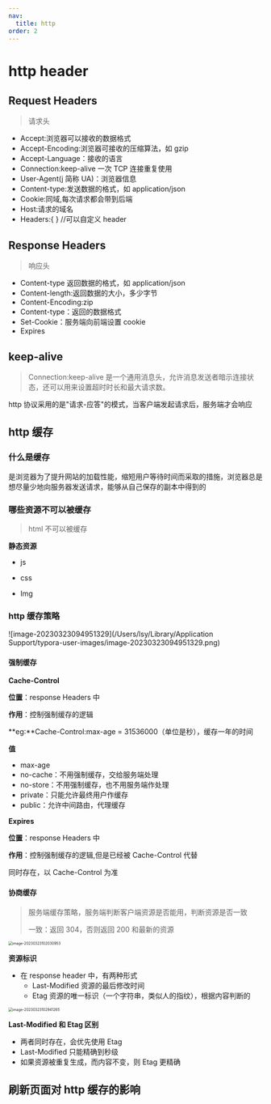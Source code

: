 ```yaml
---
nav:
  title: http
order: 2
---
```


# http header

## Request Headers

> 请求头

- Accept:浏览器可以接收的数据格式
- Accept-Encoding:浏览器可接收的压缩算法，如 gzip
- Accept-Language：接收的语言
- Connection:keep-alive 一次 TCP 连接重复使用
- User-Agent(j 简称 UA)：浏览器信息
- Content-type:发送数据的格式，如 application/json
- Cookie:同域,每次请求都会带到后端
- Host:请求的域名
- Headers:{ } //可以自定义 header

## Response Headers

> 响应头

- Content-type 返回数据的格式，如 application/json
- Content-length:返回数据的大小，多少字节
- Content-Encoding:zip
- Content-type：返回的数据格式
- Set-Cookie：服务端向前端设置 cookie
- Expires

## keep-alive

> Connection:keep-alive 是一个通用消息头，允许消息发送者暗示连接状态，还可以用来设置超时时长和最大请求数。

http 协议采用的是"请求-应答"的模式，当客户端发起请求后，服务端才会响应

## http 缓存

### 什么是缓存

是浏览器为了提升网站的加载性能，缩短用户等待时间而采取的措施，浏览器总是想尽量少地向服务器发送请求，能够从自己保存的副本中得到的

### 哪些资源不可以被缓存

> html 不可以被缓存

**静态资源**

- js

- css

- Img

### http 缓存策略

![image-20230323094951329](/Users/lsy/Library/Application Support/typora-user-images/image-20230323094951329.png)

#### 强制缓存

**Cache-Control**

**位置**：response Headers 中

**作用**：控制强制缓存的逻辑

**eg:**Cache-Control:max-age = 31536000（单位是秒），缓存一年的时间

**值**

- max-age
- no-cache：不用强制缓存，交给服务端处理
- no-store：不用强制缓存，也不用服务端作处理
- private：只能允许最终用户作缓存
- public：允许中间路由，代理缓存

**Expires**

**位置**：response Headers 中

**作用**：控制强制缓存的逻辑,但是已经被 Cache-Control 代替

同时存在，以 Cache-Control 为准

#### 协商缓存

> 服务端缓存策略，服务端判断客户端资源是否能用，判断资源是否一致
>
> 一致：返回 304，否则返回 200 和最新的资源

<img src="/Users/lsy/Library/Application Support/typora-user-images/image-20230323102030953.png" alt="image-20230323102030953" style="zoom:50%;" />

**资源标识**

- 在 response header 中，有两种形式
  - Last-Modified 资源的最后修改时间
  - Etag 资源的唯一标识（一个字符串，类似人的指纹），根据内容判断的

<img src="/Users/lsy/Library/Application Support/typora-user-images/image-20230323102941265.png" alt="image-20230323102941265" style="zoom:50%;" />

**Last-Modified 和 Etag 区别**

- 两者同时存在，会优先使用 Etag
- Last-Modified 只能精确到秒级
- 如果资源被重复生成，而内容不变，则 Etag 更精确

## 刷新页面对 http 缓存的影响
